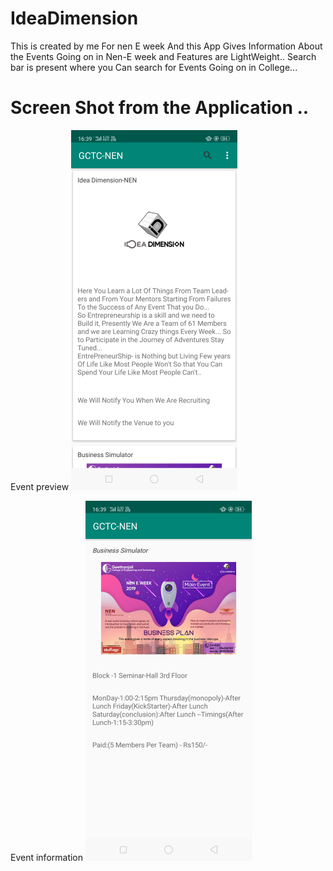 # IdeaDimension

This is created by me For nen E week
And this App Gives Information About the Events Going on in Nen-E week
and Features are LightWeight..
Search bar is present where you Can search for Events Going on in College...

# Screen Shot from the Application ..
Event preview 
![](images/idea-3-1.png)



Event information
![](images/event-info-1.png)

